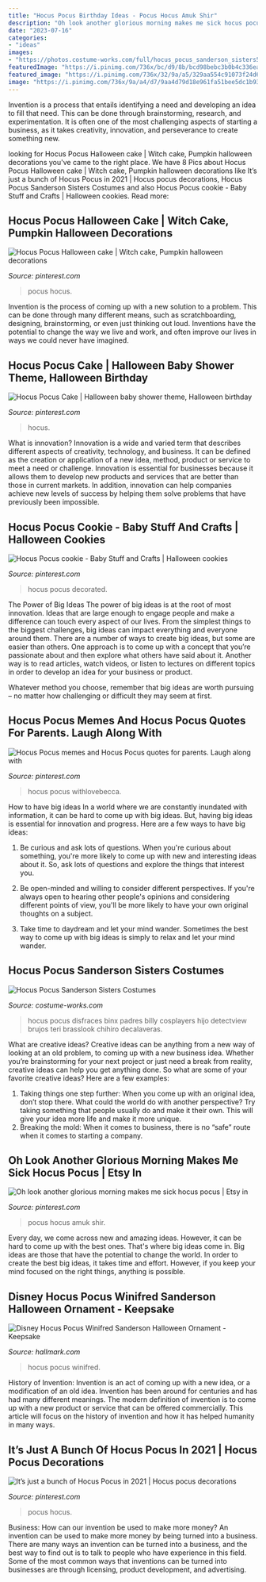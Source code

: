 ```yaml
---
title: "Hocus Pocus Birthday Ideas - Pocus Hocus Amuk Shir"
description: "Oh look another glorious morning makes me sick hocus pocus"
date: "2023-07-16"
categories:
- "ideas"
images:
- "https://photos.costume-works.com/full/hocus_pocus_sanderson_sisters5.jpg"
featuredImage: "https://i.pinimg.com/736x/bc/d9/8b/bcd98bebc3b0b4c336ea46c4e86ae4d8.jpg"
featured_image: "https://i.pinimg.com/736x/32/9a/a5/329aa554c91073f24d636fd59b8df8ff.jpg"
image: "https://i.pinimg.com/736x/9a/a4/d7/9aa4d79d18e961fa51bee5dc1b93f262.jpg"
---
```



Invention is a process that entails identifying a need and developing an idea to fill that need. This can be done through brainstorming, research, and experimentation. It is often one of the most challenging aspects of starting a business, as it takes creativity, innovation, and perseverance to create something new.

	

		
looking for Hocus Pocus Halloween cake | Witch cake, Pumpkin halloween decorations you've came to the right place. We have 8 Pics about Hocus Pocus Halloween cake | Witch cake, Pumpkin halloween decorations like It’s just a bunch of Hocus Pocus in 2021 | Hocus pocus decorations, Hocus Pocus Sanderson Sisters Costumes and also Hocus Pocus cookie - Baby Stuff and Crafts | Halloween cookies. Read more:
		
    
## Hocus Pocus Halloween Cake | Witch Cake, Pumpkin Halloween Decorations

<img loading=lazy src="https://i.pinimg.com/originals/91/87/db/9187dbf5bbd21611db285ad8a10b36f8.png" onerror="this.onerror=null;this.src='https://tse1.mm.bing.net/th?id=OIP.Yee6pELWMGwhr41Qkx4cTQHaJ3&amp;pid=15.1';" alt="Hocus Pocus Halloween cake | Witch cake, Pumpkin halloween decorations">

_Source: pinterest.com_

>pocus hocus. 

	

Invention is the process of coming up with a new solution to a problem. This can be done through many different means, such as scratchboarding, designing, brainstorming, or even just thinking out loud. Inventions have the potential to change the way we live and work, and often improve our lives in ways we could never have imagined.

    
## Hocus Pocus Cake | Halloween Baby Shower Theme, Halloween Birthday

<img loading=lazy src="https://i.pinimg.com/736x/42/eb/90/42eb90ece0a5fef5f1eb28c35dd300c7.jpg" onerror="this.onerror=null;this.src='https://tse4.mm.bing.net/th?id=OIP.KJFXSNQFuC2i0d0p2_7B7gHaKX&amp;pid=15.1';" alt="Hocus Pocus Cake | Halloween baby shower theme, Halloween birthday">

_Source: pinterest.com_

>hocus. 

	

What is innovation?
Innovation is a wide and varied term that describes different aspects of creativity, technology, and business. It can be defined as the creation or application of a new idea, method, product or service to meet a need or challenge. Innovation is essential for businesses because it allows them to develop new products and services that are better than those in current markets. In addition, innovation can help companies achieve new levels of success by helping them solve problems that have previously been impossible.

    
## Hocus Pocus Cookie - Baby Stuff And Crafts | Halloween Cookies

<img loading=lazy src="https://i.pinimg.com/736x/8f/58/37/8f5837808d6e528080f23e4ce068e521.jpg" onerror="this.onerror=null;this.src='https://tse3.mm.bing.net/th?id=OIP.o5fJUqojRtWkltg2PONhgQHaHa&amp;pid=15.1';" alt="Hocus Pocus cookie - Baby Stuff and Crafts | Halloween cookies">

_Source: pinterest.com_

>hocus pocus decorated. 

	

The Power of Big Ideas
The power of big ideas is at the root of most innovation. Ideas that are large enough to engage people and make a difference can touch every aspect of our lives. From the simplest things to the biggest challenges, big ideas can impact everything and everyone around them.
There are a number of ways to create big ideas, but some are easier than others. One approach is to come up with a concept that you’re passionate about and then explore what others have said about it. Another way is to read articles, watch videos, or listen to lectures on different topics in order to develop an idea for your business or product.

Whatever method you choose, remember that big ideas are worth pursuing – no matter how challenging or difficult they may seem at first.

    
## Hocus Pocus Memes And Hocus Pocus Quotes For Parents. Laugh Along With

<img loading=lazy src="https://i.pinimg.com/736x/9a/a4/d7/9aa4d79d18e961fa51bee5dc1b93f262.jpg" onerror="this.onerror=null;this.src='https://tse2.mm.bing.net/th?id=OIP.VVTJomyDbszz2ofTQPJyEAHaHa&amp;pid=15.1';" alt="Hocus Pocus memes and Hocus Pocus quotes for parents. Laugh along with">

_Source: pinterest.com_

>hocus pocus withlovebecca. 

	

How to have big ideas
In a world where we are constantly inundated with information, it can be hard to come up with big ideas. But, having big ideas is essential for innovation and progress. Here are a few ways to have big ideas:
1) Be curious and ask lots of questions. When you're curious about something, you're more likely to come up with new and interesting ideas about it. So, ask lots of questions and explore the things that interest you.

2) Be open-minded and willing to consider different perspectives. If you're always open to hearing other people's opinions and considering different points of view, you'll be more likely to have your own original thoughts on a subject.

3) Take time to daydream and let your mind wander. Sometimes the best way to come up with big ideas is simply to relax and let your mind wander.

    
## Hocus Pocus Sanderson Sisters Costumes

<img loading=lazy src="https://photos.costume-works.com/full/hocus_pocus_sanderson_sisters5.jpg" onerror="this.onerror=null;this.src='https://tse4.mm.bing.net/th?id=OIP.MjDTsZfke2ZziNqmdygggwHaKP&amp;pid=15.1';" alt="Hocus Pocus Sanderson Sisters Costumes">

_Source: costume-works.com_

>hocus pocus disfraces binx padres billy cosplayers hijo detectview brujos teri brasslook chihiro decalaveras. 

	

What are creative ideas?
Creative ideas can be anything from a new way of looking at an old problem, to coming up with a new business idea. Whether you’re brainstorming for your next project or just need a break from reality, creative ideas can help you get anything done. So what are some of your favorite creative ideas? Here are a few examples: 
1) Taking things one step further: When you come up with an original idea, don’t stop there. What could the world do with another perspective? Try taking something that people usually do and make it their own. This will give your idea more life and make it more unique. 
2) Breaking the mold: When it comes to business, there is no “safe” route when it comes to starting a company.

    
## Oh Look Another Glorious Morning Makes Me Sick Hocus Pocus | Etsy In

<img loading=lazy src="https://i.pinimg.com/736x/bc/d9/8b/bcd98bebc3b0b4c336ea46c4e86ae4d8.jpg" onerror="this.onerror=null;this.src='https://tse2.mm.bing.net/th?id=OIP._HZjpK7EWEQclVK3NwIu8wHaLH&amp;pid=15.1';" alt="Oh look another glorious morning makes me sick hocus pocus | Etsy in">

_Source: pinterest.com_

>pocus hocus amuk shir. 

	

Every day, we come across new and amazing ideas. However, it can be hard to come up with the best ones. That's where big ideas come in. Big ideas are those that have the potential to change the world. In order to create the best big ideas, it takes time and effort. However, if you keep your mind focused on the right things, anything is possible.

    
## Disney Hocus Pocus Winifred Sanderson Halloween Ornament - Keepsake

<img loading=lazy src="https://www.hallmark.com/dw/image/v2/AALB_PRD/on/demandware.static/-/Sites-hallmark-master/default/dw3cebb54e/images/finished-goods/products/1999QFO5315/Disney-Hocus-Pocus-Winifred-Sanderson-Keepsake-Halloween-Ornament_1999QFO5315_04.jpg?sw=1920" onerror="this.onerror=null;this.src='https://tse1.mm.bing.net/th?id=OIP.nt6DqD1XJgGxQoQNHAU8ZAHaHa&amp;pid=15.1';" alt="Disney Hocus Pocus Winifred Sanderson Halloween Ornament - Keepsake">

_Source: hallmark.com_

>hocus pocus winifred. 

	

History of Invention:
Invention is an act of coming up with a new idea, or a modification of an old idea. Invention has been around for centuries and has had many different meanings. The modern definition of invention is to come up with a new product or service that can be offered commercially. This article will focus on the history of invention and how it has helped humanity in many ways.

    
## It’s Just A Bunch Of Hocus Pocus In 2021 | Hocus Pocus Decorations

<img loading=lazy src="https://i.pinimg.com/736x/32/9a/a5/329aa554c91073f24d636fd59b8df8ff.jpg" onerror="this.onerror=null;this.src='https://tse3.mm.bing.net/th?id=OIP.2wlSH3F_wIq11FUgbY9NRwHaJ3&amp;pid=15.1';" alt="It’s just a bunch of Hocus Pocus in 2021 | Hocus pocus decorations">

_Source: pinterest.com_

>pocus hocus. 

	

Business: How can our invention be used to make more money?
An invention can be used to make more money by being turned into a business. There are many ways an invention can be turned into a business, and the best way to find out is to talk to people who have experience in this field. Some of the most common ways that inventions can be turned into businesses are through licensing, product development, and advertising.

